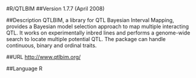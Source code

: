 #R/QTLBIM
##Version
1.7.7 (April 2008)

##Description
QTLBIM, a library for QTL Bayesian Interval Mapping, provides a Bayesian model selection approach to map multiple interacting QTL. It works on experimentally inbred lines and performs a genome-wide search to locate multiple potential QTL. The package can handle continuous, binary and ordinal traits.

##URL
http://www.qtlbim.org/

##Language
R

